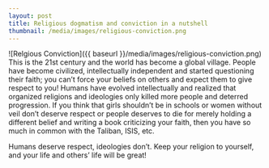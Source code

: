 ```yaml
---
layout: post
title: Religious dogmatism and conviction in a nutshell
thumbnail: /media/images/religious-conviction.png
---
```

![Relgious Conviction]({{ baseurl }}/media/images/religious-conviction.png)
<span class="firstcharacter">T</span>his is the 21st century and the world has become a global village. People have become civilized, intellectually independent and started questioning their faith; you can’t force your beliefs on others and expect them to give respect to you! Humans have evolved intellectually and realized that organized religions and ideologies only killed more people and deterred progression. If you think that girls shouldn’t be in schools or women without veil don’t deserve respect or people deserves to die for merely holding a different belief and writing a book criticizing your faith, then you have so much in common with the Taliban, ISIS, etc.

Humans deserve respect, ideologies don’t. Keep your religion to yourself, and your life and others’ life will be great!
